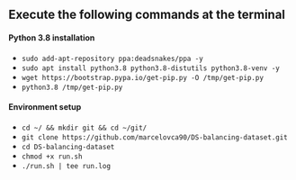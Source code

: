 ## Execute the following commands at the terminal

#### Python 3.8 installation
- `sudo add-apt-repository ppa:deadsnakes/ppa -y`
- `sudo apt install python3.8 python3.8-distutils python3.8-venv -y`
- `wget https://bootstrap.pypa.io/get-pip.py -O /tmp/get-pip.py`
- `python3.8 /tmp/get-pip.py`

#### Environment setup
- `cd ~/ && mkdir git && cd ~/git/`
- `git clone https://github.com/marcelovca90/DS-balancing-dataset.git`
- `cd DS-balancing-dataset`
- `chmod +x run.sh`
- `./run.sh | tee run.log`

